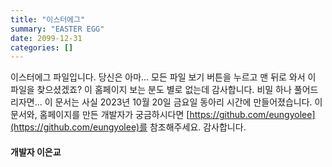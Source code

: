 ```yaml
---
title: "이스터에그"
summary: "EASTER EGG"
date: 2099-12-31
categories: []
---
```


이스터에그 파일입니다.
당신은 아마... 모든 파일 보기 버튼을 누르고 맨 뒤로 와서 이 파일을 찾으셨겠죠?
이 홈페이지 보는 분도 별로 없는데 감사합니다.
비밀 하나 풀어드리자면... 이 문서는 사실 2023년 10월 20일 금요일 동아리 시간에 만들어졌습니다.
이 문서와, 홈페이지를 만든 개발자가 궁금하시다면 [https://github.com/eungyolee](https://github.com/eungyolee)를 참조해주세요.
감사합니다.

#### 개발자 이은교
